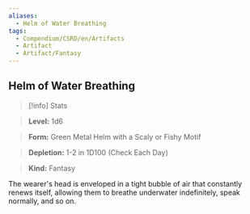 ```yaml
---
aliases:
  - Helm of Water Breathing
tags:
  - Compendium/CSRD/en/Artifacts
  - Artifact
  - Artifact/Fantasy
---
```

  
    
## Helm of Water Breathing    
>[!info] Stats    
> **Level:** 1d6    
> **Form:** Green Metal Helm with a Scaly or Fishy Motif    
> **Depletion:** 1-2 in 1D100 (Check Each Day)    
> **Kind:** Fantasy  
    
The wearer's head is enveloped in a tight bubble of air that constantly renews itself, allowing them to breathe underwater indefinitely, speak normally, and so on.